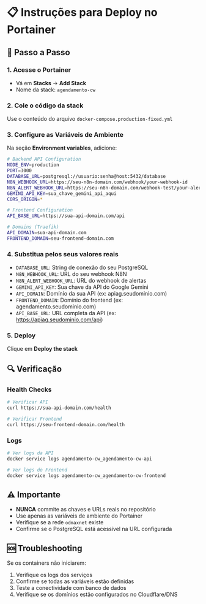 # 📋 Instruções para Deploy no Portainer

## 🚀 Passo a Passo

### 1. Acesse o Portainer
- Vá em **Stacks** → **Add Stack**
- Nome da stack: `agendamento-cw`

### 2. Cole o código da stack
Use o conteúdo do arquivo `docker-compose.production-fixed.yml`

### 3. Configure as Variáveis de Ambiente
Na seção **Environment variables**, adicione:

```bash
# Backend API Configuration
NODE_ENV=production
PORT=3000
DATABASE_URL=postgresql://usuario:senha@host:5432/database
N8N_WEBHOOK_URL=https://seu-n8n-domain.com/webhook/your-webhook-id
N8N_ALERT_WEBHOOK_URL=https://seu-n8n-domain.com/webhook-test/your-alert-webhook
GEMINI_API_KEY=sua_chave_gemini_api_aqui
CORS_ORIGIN=*

# Frontend Configuration  
API_BASE_URL=https://sua-api-domain.com/api

# Domains (Traefik)
API_DOMAIN=sua-api-domain.com
FRONTEND_DOMAIN=seu-frontend-domain.com
```

### 4. Substitua pelos seus valores reais
- `DATABASE_URL`: String de conexão do seu PostgreSQL
- `N8N_WEBHOOK_URL`: URL do seu webhook N8N
- `N8N_ALERT_WEBHOOK_URL`: URL do webhook de alertas
- `GEMINI_API_KEY`: Sua chave da API do Google Gemini
- `API_DOMAIN`: Domínio da sua API (ex: apiag.seudominio.com)
- `FRONTEND_DOMAIN`: Domínio do frontend (ex: agendamento.seudominio.com)
- `API_BASE_URL`: URL completa da API (ex: https://apiag.seudominio.com/api)

### 5. Deploy
Clique em **Deploy the stack**

## 🔍 Verificação

### Health Checks
```bash
# Verificar API
curl https://sua-api-domain.com/health

# Verificar Frontend
curl https://seu-frontend-domain.com/health
```

### Logs
```bash
# Ver logs da API
docker service logs agendamento-cw_agendamento-cw-api

# Ver logs do Frontend
docker service logs agendamento-cw_agendamento-cw-frontend
```

## ⚠️ Importante

- **NUNCA** commite as chaves e URLs reais no repositório
- Use apenas as variáveis de ambiente do Portainer
- Verifique se a rede `odmaxnet` existe
- Confirme se o PostgreSQL está acessível na URL configurada

## 🆘 Troubleshooting

Se os containers não iniciarem:
1. Verifique os logs dos serviços
2. Confirme se todas as variáveis estão definidas
3. Teste a conectividade com banco de dados
4. Verifique se os domínios estão configurados no Cloudflare/DNS